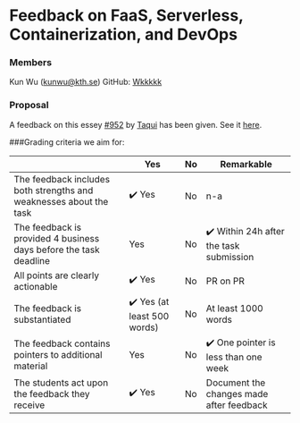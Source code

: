 # Feedback on FaaS, Serverless, Containerization, and DevOps
### Members
Kun Wu (kunwu@kth.se)
GitHub: [Wkkkkk](https://github.com/Wkkkkk)

### Proposal
A feedback on this essey [#952](https://github.com/KTH/devops-course/pull/952) by [Taqui](taqui@kth.se) has been given.
See it [here](https://github.com/KTH/devops-course/pull/952#issuecomment-824708343).


###Grading criteria we aim for:

|                                             | Yes | No | Remarkable  |
|-------------------------------------------- | ----|----|-------------|
|The feedback includes both strengths and weaknesses about the task | :heavy_check_mark: Yes | No | n-a |
|The feedback is provided 4 business days before the task deadline | Yes | No | :heavy_check_mark: Within 24h after the task submission |
|All points are clearly actionable | :heavy_check_mark: Yes | No | PR on PR |
|The feedback is substantiated | :heavy_check_mark: Yes (at least 500 words) | No | At least 1000 words |
|The feedback contains pointers to additional material | Yes | No | :heavy_check_mark: One pointer is less than one week |
|The students  act upon the feedback they receive | :heavy_check_mark: Yes | No | Document the changes made after feedback|

